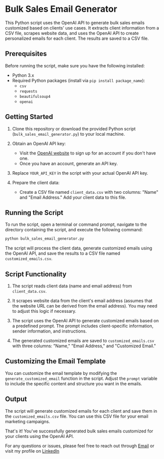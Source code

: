 # Bulk Sales Email Generator

This Python script uses the OpenAI API to generate bulk sales emails customized based on clients' use cases. It extracts client information from a CSV file, scrapes website data, and uses the OpenAI API to create personalized emails for each client. The results are saved to a CSV file.

## Prerequisites

Before running the script, make sure you have the following installed:

- Python 3.x
- Required Python packages (install via `pip install package_name`):
  - `csv`
  - `requests`
  - `beautifulsoup4`
  - `openai`

## Getting Started

1. Clone this repository or download the provided Python script (`bulk_sales_email_generator.py`) to your local machine.

2. Obtain an OpenAI API key:
   - Visit the [OpenAI website](https://beta.openai.com/signup/) to sign up for an account if you don't have one.
   - Once you have an account, generate an API key.

3. Replace `YOUR_API_KEY` in the script with your actual OpenAI API key.

4. Prepare the client data:
   - Create a CSV file named `client_data.csv` with two columns: "Name" and "Email Address." Add your client data to this file.

## Running the Script

To run the script, open a terminal or command prompt, navigate to the directory containing the script, and execute the following command:

```bash
python bulk_sales_email_generator.py
```

The script will process the client data, generate customized emails using the OpenAI API, and save the results to a CSV file named `customized_emails.csv`.

## Script Functionality

1. The script reads client data (name and email address) from `client_data.csv`.

2. It scrapes website data from the client's email address (assumes that the website URL can be derived from the email address). You may need to adjust this logic if necessary.

3. The script uses the OpenAI API to generate customized emails based on a predefined prompt. The prompt includes client-specific information, sender information, and instructions.

4. The generated customized emails are saved to `customized_emails.csv` with three columns: "Name," "Email Address," and "Customized Email."

## Customizing the Email Template

You can customize the email template by modifying the `generate_customized_email` function in the script. Adjust the `prompt` variable to include the specific content and structure you want in the emails.

## Output

The script will generate customized emails for each client and save them in the `customized_emails.csv` file. You can use this CSV file for your email marketing campaigns.

That's it! You've successfully generated bulk sales emails customized for your clients using the OpenAI API.

For any questions or issues, please feel free to reach out through [Email](mailto:mominalichannar@gmail.com) or visit my profile on [LinkedIn](https://www.linkedin.com/in/mominalix)


